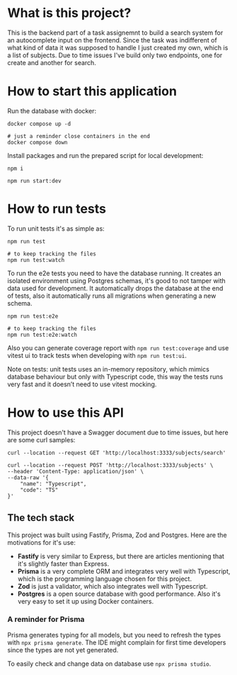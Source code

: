 # What is this project?
This is the backend part of a task assignemnt to build a search system for an autocomplete input on the frontend. Since the task was indifferent of what kind of data it was supposed to handle I just created my own, which is a list of subjects. Due to time issues I've build only two endpoints, one for create and another for search.

# How to start this application

Run the database with docker:
```
docker compose up -d

# just a reminder close containers in the end
docker compose down
```

Install packages and run the prepared script for local development:
```
npm i

npm run start:dev
```

# How to run tests
To run unit tests it's as simple as:
```
npm run test

# to keep tracking the files
npm run test:watch
```

To run the e2e tests you need to have the database running. It creates an isolated environment using Postgres schemas, it's good to not tamper with data used for development. It automatically drops the database at the end of tests, also it automatically runs all migrations when generating a new schema.
```
npm run test:e2e

# to keep tracking the files
npm run test:e2e:watch
```

Also you can generate coverage report with `npm run test:coverage` and use vitest ui to track tests when developing with `npm run test:ui`.

Note on tests: unit tests uses an in-memory repository, which mimics database behaviour but only with Typescript code, this way the tests runs very fast and it doesn’t need to use vitest mocking.

# How to use this API
This project doesn't have a Swagger document due to time issues, but here are some curl samples:
```
curl --location --request GET 'http://localhost:3333/subjects/search'

curl --location --request POST 'http://localhost:3333/subjects' \
--header 'Content-Type: application/json' \
--data-raw '{
    "name": "Typescript",
    "code": "TS"
}'
```

## The tech stack
This project was built using Fastify, Prisma, Zod and Postgres. Here are the motivations for it's use:
- **Fastify** is very similar to Express, but there are articles mentioning that it's slightly faster than Express. 
- **Prisma** is a very complete ORM and integrates very well with Typescript, which is the programming language chosen for this project.
- **Zod** is just a validator, which also integrates well with Typescript.
- **Postgres** is a open source database with good performance. Also it's very easy to set it up using Docker containers.

### A reminder for Prisma
Prisma generates typing for all models, but you need to refresh the types with `npx prisma generate`. The IDE might complain for first time developers since the types are not yet generated.

To easily check and change data on database use `npx prisma studio`.


